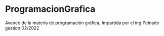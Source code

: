 # ProgramacionGrafica
Avance de la materia de programación gráfica, Impartida por el ing Peinado gestion 02/2022
